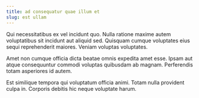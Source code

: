 ```yaml
---
title: ad consequatur quae illum et
slug: est ullam
---
```


Qui necessitatibus ex vel incidunt quo. Nulla ratione maxime autem voluptatibus sit incidunt aut aliquid sed. Quisquam cumque voluptates eius sequi reprehenderit maiores. Veniam voluptas voluptates.

Amet non cumque officia dicta beatae omnis expedita amet esse. Ipsam aut atque consequuntur commodi voluptas quibusdam ab magnam. Perferendis totam asperiores id autem.

Est similique tempora qui voluptatum officia animi. Totam nulla provident culpa in. Corporis debitis hic neque voluptate harum.
